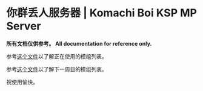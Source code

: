 # 你群丢人服务器 | Komachi Boi KSP MP Server

**所有文档仅供参考。 All documentation for reference only.**

参考[这个文件](./ModList.md)以了解正在使用的模组列表。

参考[这个文件](./ModList_Plan.md)以了解下一周目的模组列表。

祝使用愉快。
